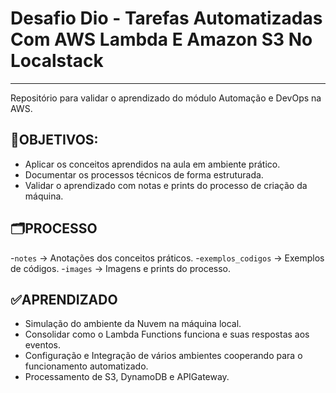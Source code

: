 # Desafio Dio - Tarefas Automatizadas Com AWS Lambda E Amazon S3 No Localstack
***
Repositório para validar o aprendizado do módulo Automação e DevOps na AWS.

## 📍OBJETIVOS:
- Aplicar os conceitos aprendidos na aula em ambiente prático.
- Documentar os processos técnicos de forma estruturada.
- Validar o aprendizado com notas e prints do processo de criação da máquina.

## 🗂PROCESSO
-`notes` → Anotações dos conceitos práticos.
-`exemplos_codigos` → Exemplos de códigos.
-`images` → Imagens e prints do processo.

## ✅APRENDIZADO
- Simulação do ambiente da Nuvem na máquina local.
- Consolidar como o Lambda Functions funciona e suas respostas aos eventos.
- Configuração e Integração de vários ambientes cooperando para o funcionamento automatizado.
- Processamento de S3, DynamoDB e APIGateway.
